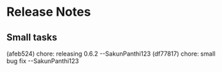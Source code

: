 
# Release Notes

## Small tasks
(afeb524) chore: releasing 0.6.2 --SakunPanthi123
(df77817) chore: small bug fix --SakunPanthi123

